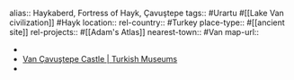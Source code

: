 alias:: Haykaberd, Fortress of Hayk, Çavuştepe
tags:: #Urartu #[[Lake Van civilization]] #Hayk
location::
rel-country:: #Turkey
place-type:: #[[ancient site]]
rel-projects:: #[[Adam's Atlas]]
nearest-town:: #Van
map-url::

-
- [Van Çavuştepe Castle | Turkish Museums](https://turkishmuseums.com/museum/detail/2252-van-cavustepe-castle/2252/4)
-
